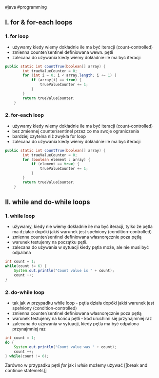 #java #programming 

## I. for & for-each loops

### 1. for loop
- używamy kiedy wiemy dokładnie ile ma być iteracji (count-controlled)
- zmienna counter/sentinel definiowana wewn. pętli
- zalecana do używania kiedy wiemy dokładnie ile ma być iteracji

```java
public static int countTrue(boolean[] array) {
        int trueValueCounter = 0;
        for (int i = 0; i < array.length; i += 1) {
            if (array[i] == true) {
                trueValueCounter += 1;
            }
        }
        return trueValueCounter;
    }
```

### 2. for-each loop
- używamy kiedy wiemy dokładnie ile ma być iteracji (count-controlled)
- bez zmiennej counter/sentinel przez co ma swoje ograniczenia
- bardziej czytelna niż zwykła for loop
- zalecana do używania kiedy wiemy dokładnie ile ma być iteracji
```java
public static int countTrue(boolean[] array) {
        int trueValueCounter = 0;
        for (boolean element : array) {
            if (element == true) {
                trueValueCounter += 1;
            }
        }
        return trueValueCounter;
    }
```

## II. while and do-while loops

### 1. while loop
- używamy, kiedy nie wiemy dokładnie ile ma być iteracji, tylko że pętla ma działać dopóki jakiś warunek jest spełniony (condition-controlled)
- zmienna counter/sentinel definiowana własnoręcznie poza pętlą
- warunek testujemy na początku pętli.
- zalecana do używania w sytuacji kiedy pętla może, ale nie musi być odpalana
```java
int count = 1;
while(count != 6) {
	System.out.println("Count value is " + count);
	count ++;
}
```

### 2. do-while loop
- tak jak w przypadku while loop - pętla działa dopóki jakiś warunek jest spełniony (condition-controlled)
- zmienna counter/sentinel definiowana własnoręcznie poza pętlą
- warunek testujemy na końcu pętli - kod uruchimi się przynajmniej raz
- zalecana do używania w sytuacji, kiedy pętla ma być odpalona przynajmniej raz
```java
int count = 1;
do {
    System.out.println("Count value was " + count);
    count ++;
} while(count != 6);
```

Zarówno w przypadku pętli *for* jak i *while* możemy używać [[break and continue statemets]]